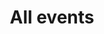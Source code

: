 ---
title: "All events"
layout: "list"   # or omit – “list” is default for sections
draft: false
_build:
  render: never  # generate URL only, do not render a page
---